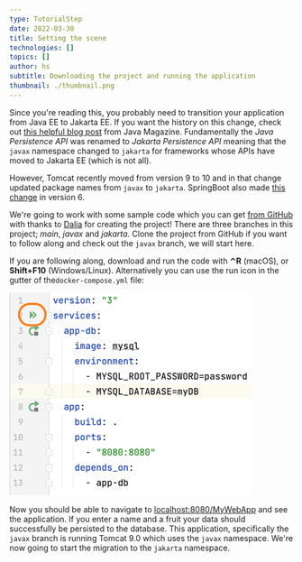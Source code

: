 ```yaml
---
type: TutorialStep
date: 2022-03-30
title: Setting the scene
technologies: []
topics: []
author: hs
subtitle: Downloading the project and running the application 
thumbnail: ./thumbnail.png
---
```


Since you're reading this, you probably need to transition your application from Java EE to Jakarta EE. If you want the history on this change, check out [this helpful blog post](https://blogs.oracle.com/javamagazine/post/transition-from-java-ee-to-jakarta-ee) from Java Magazine. Fundamentally the *Java Persistence API* was renamed to *Jakarta Persistence API* meaning that the `javax` namespace changed to `jakarta` for frameworks whose APIs have moved to Jakarta EE (which is not all).

However, Tomcat recently moved from version 9 to 10 and in that change updated package names from `javax` to `jakarta`. SpringBoot also made [this change](https://spring.io/blog/2021/09/02/a-java-17-and-jakarta-ee-9-baseline-for-spring-framework-6) in version 6.

We're going to work with some sample code which you can get [from GitHub](https://github.com/helenjoscott/MyWebApp) with thanks to [Dalia](https://twitter.com/DaliaShea) for creating the project! There are three branches in this project; *main*, *javax* and *jakarta*. Clone the project from GitHub if you want to follow along and check out the `javax` branch, we will start here. 

If you are following along, download and run the code with **⌃R** (macOS), or **Shift+F10** (Windows/Linux). Alternatively you can use the run icon in the gutter of the`docker-compose.yml` file:

![Gutter run icons](docker-compose-up.png)

Now you should be able to navigate to [localhost:8080/MyWebApp](localhost:8080/MyWebApp) and see the application. If you enter a name and a fruit your data should successfully be persisted to the database. This application, specifically the `javax` branch is running Tomcat 9.0 which uses the `javax` namespace. We're now going to start the migration to the `jakarta` namespace. 